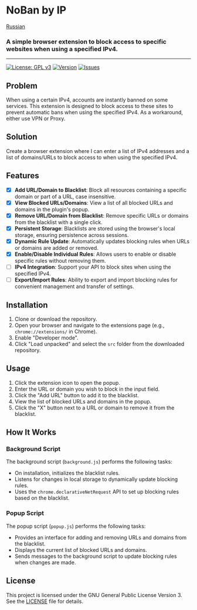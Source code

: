 # NoBan by IP

[Russian](README)

### A simple browser extension to block access to specific websites when using a specified IPv4.

---

[![License: GPL v3](https://img.shields.io/badge/License-GPLv3-blue.svg)](https://www.gnu.org/licenses/gpl-3.0)
[![Version](https://img.shields.io/github/v/release/GnomGad/browser-extension-black-list?color=green)](https://github.com/GnomGad/browser-extension-black-list/releases)
[![Issues](https://img.shields.io/github/issues/GnomGad/browser-extension-black-list.svg)](https://github.com/GnomGad/browser-extension-black-list/issues)

## Problem

When using a certain IPv4, accounts are instantly banned on some services. This extension is designed to block access to these sites to prevent automatic bans when using the specified IPv4. As a workaround, either use VPN or Proxy.

## Solution

Create a browser extension where I can enter a list of IPv4 addresses and a list of domains/URLs to block access to when using the specified IPv4.

## Features

-   [x] **Add URL/Domain to Blacklist**: Block all resources containing a specific domain or part of a URL, case insensitive.
-   [x] **View Blocked URLs/Domains**: View a list of all blocked URLs and domains in the plugin's popup.
-   [x] **Remove URL/Domain from Blacklist**: Remove specific URLs or domains from the blacklist with a single click.
-   [x] **Persistent Storage**: Blacklists are stored using the browser's local storage, ensuring persistence across sessions.
-   [x] **Dynamic Rule Update**: Automatically updates blocking rules when URLs or domains are added or removed.
-   [x] **Enable/Disable Individual Rules**: Allows users to enable or disable specific rules without removing them.
-   [ ] **IPv4 Integration**: Support your API to block sites when using the specified IPv4.
-   [ ] **Export/Import Rules**: Ability to export and import blocking rules for convenient management and transfer of settings.

## Installation

1. Clone or download the repository.
2. Open your browser and navigate to the extensions page (e.g., `chrome://extensions/` in Chrome).
3. Enable "Developer mode".
4. Click "Load unpacked" and select the `src` folder from the downloaded repository.

## Usage

1. Click the extension icon to open the popup.
2. Enter the URL or domain you wish to block in the input field.
3. Click the "Add URL" button to add it to the blacklist.
4. View the list of blocked URLs and domains in the popup.
5. Click the "X" button next to a URL or domain to remove it from the blacklist.

## How It Works

### Background Script

The background script (`background.js`) performs the following tasks:

-   On installation, initializes the blacklist rules.
-   Listens for changes in local storage to dynamically update blocking rules.
-   Uses the `chrome.declarativeNetRequest` API to set up blocking rules based on the blacklist.

### Popup Script

The popup script (`popup.js`) performs the following tasks:

-   Provides an interface for adding and removing URLs and domains from the blacklist.
-   Displays the current list of blocked URLs and domains.
-   Sends messages to the background script to update blocking rules when changes are made.

## License

This project is licensed under the GNU General Public License Version 3. See the [LICENSE](LICENSE) file for details.
